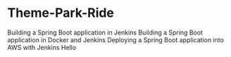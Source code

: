 # Theme-Park-Ride
Building a Spring Boot application in Jenkins
Building a Spring Boot application in Docker and Jenkins
Deploying a Spring Boot application into AWS with Jenkins
Hello
